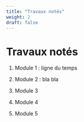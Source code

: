 ```yaml
---
title: "Travaux notés"
weight: 2
draft: false
---
```


# Travaux notés

1. Module 1 : ligne du temps

2. Module 2 : bla bla

3. Module 3

4. Module 4

5. Module 5